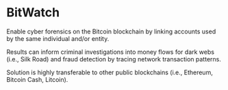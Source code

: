 # BitWatch
Enable cyber forensics on the Bitcoin blockchain by linking accounts used by the same individual and/or entity.

Results can inform criminal investigations into money flows for dark webs (i.e., Silk Road) and fraud detection by tracing network transaction patterns.

Solution is highly transferable to other public blockchains (i.e., Ethereum, Bitcoin Cash, Litcoin).